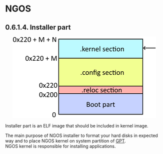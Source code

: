 NGOS
====

0.6.1.4. Installer part
-----------------------

<p align="center">
    <img src="https://github.com/Gris87/ngos/blob/master/src/os/installer/Image%20structure.png?raw=true" alt="Image structure"/>
</p>

Installer part is an ELF image that should be included in kernel image.

The main purpose of NGOS installer to format your hard disks in expected way and to place NGOS kernel on system partition of [GPT](https://en.wikipedia.org/wiki/GUID_Partition_Table).<br/>
NGOS kernel is responsible for installing applications.

